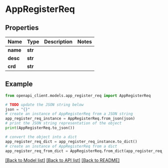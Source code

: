 # AppRegisterReq


## Properties

Name | Type | Description | Notes
------------ | ------------- | ------------- | -------------
**name** | **str** |  | 
**desc** | **str** |  | 
**crd** | **str** |  | 

## Example

```python
from openapi_client.models.app_register_req import AppRegisterReq

# TODO update the JSON string below
json = "{}"
# create an instance of AppRegisterReq from a JSON string
app_register_req_instance = AppRegisterReq.from_json(json)
# print the JSON string representation of the object
print(AppRegisterReq.to_json())

# convert the object into a dict
app_register_req_dict = app_register_req_instance.to_dict()
# create an instance of AppRegisterReq from a dict
app_register_req_from_dict = AppRegisterReq.from_dict(app_register_req_dict)
```
[[Back to Model list]](../README.md#documentation-for-models) [[Back to API list]](../README.md#documentation-for-api-endpoints) [[Back to README]](../README.md)



